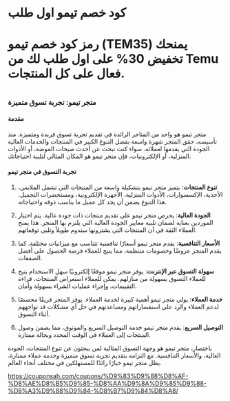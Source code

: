# كود خصم تيمو اول طلب 

# رمز كود خصم تيمو (TEM35) يمنحك تخفيض 30% على اول طلب لك من Temu فعال على كل المنتجات.
#
### متجر تيمو: تجربة تسوق متميزة

#### مقدمة

متجر تيمو هو واحد من المتاجر الرائدة في تقديم تجربة تسوق فريدة ومتميزة. منذ تأسيسه، حقق المتجر شهرة واسعة بفضل التنوع الكبير في المنتجات والخدمات العالية الجودة التي يقدمها لعملائه. سواء كنت تبحث عن أحدث صيحات الموضة، أو الأدوات المنزلية، أو الإلكترونيات، فإن متجر تيمو هو المكان المثالي لتلبية احتياجاتك.

#### تجربة التسوق في متجر تيمو

1. **تنوع المنتجات**: يتميز متجر تيمو بتشكيلة واسعة من المنتجات التي تشمل الملابس، الأحذية، الإكسسوارات، الأدوات المنزلية، الأجهزة الإلكترونية، ومستحضرات التجميل. هذا التنوع يضمن أن يجد كل عميل ما يناسب ذوقه واحتياجاته.

2. **الجودة العالية**: يحرص متجر تيمو على تقديم منتجات ذات جودة عالية. يتم اختيار الموردين بعناية لضمان تلبية معايير الجودة العالية التي يلتزم بها المتجر. هذا يمنح العملاء الثقة في أن المنتجات التي يشترونها ستدوم طويلاً وتلبي توقعاتهم.

3. **الأسعار التنافسية**: يقدم متجر تيمو أسعارًا تنافسية تتناسب مع ميزانيات مختلفة. كما يقدم المتجر عروضًا وخصومات منتظمة، مما يتيح للعملاء فرصة الحصول على أفضل الصفقات.

4. **سهولة التسوق عبر الإنترنت**: يوفر متجر تيمو موقعًا إلكترونيًا سهل الاستخدام يتيح للعملاء التسوق بسهولة من منازلهم. يمكن للعملاء استعراض المنتجات، قراءة التقييمات، وإجراء عمليات الشراء بسهولة وأمان.

5. **خدمة العملاء**: يولي متجر تيمو أهمية كبيرة لخدمة العملاء. يوفر المتجر فريقًا مخصصًا لدعم العملاء والرد على استفساراتهم ومساعدتهم في حل أي مشكلات قد تواجههم أثناء التسوق.

6. **التوصيل السريع**: يقدم متجر تيمو خدمة التوصيل السريع والموثوق، مما يضمن وصول المنتجات إلى العملاء في الوقت المحدد وبحالة ممتازة.

باختصار، متجر تيمو هو وجهة التسوق المثالية لمن يبحثون عن تنوع المنتجات، الجودة العالية، والأسعار التنافسية. مع التزامه بتقديم تجربة تسوق متميزة وخدمة عملاء ممتازة، يظل متجر تيمو خيارًا رائدًا للمستهلكين في مختلف أنحاء العالم.


https://couponsah.com/coupons/%D9%83%D9%88%D8%AF-%D8%AE%D8%B5%D9%85-%D8%AA%D9%8A%D9%85%D9%88-%D8%A3%D9%88%D9%84-%D8%B7%D9%84%D8%A8/
